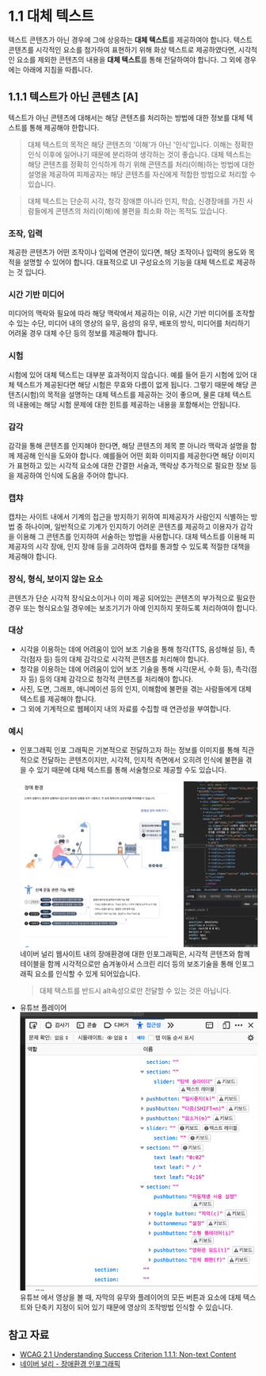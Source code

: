 # 1.1 대체 텍스트

텍스트 콘텐츠가 아닌 경우에 그에 상응하는 **대체 텍스트**를 제공하여야 합니다. 텍스트 콘텐츠를 시각적인 요소를 첨가하여 표현하기 위해 화상 텍스트로 제공하였다면, 시각적인 요소를 제외한 콘텐츠의 내용을 **대체 텍스트**를 통해 전달하여야 합니다. 그 외에 경우에는 아래에 지침을 따릅니다.

## 1.1.1 텍스트가 아닌 콘텐츠 [A]

텍스트가 아닌 콘텐츠에 대해서는 해당 콘텐츠를 처리하는 방법에 대한 정보를 대체 텍스트를 통해 제공해야 한합니다.

> 대체 텍스트의 목적은 해당 콘텐츠의 '이해'가 아닌 '인식'입니다. 이해는 정확한 인식 이후에 일어나기 때문에 분리하여 생각하는 것이 좋습니다. 대체 텍스트는 해당 콘텐츠를 정확히 인식하게 하기 위해 콘텐츠를 처리(이해)하는 방법에 대한 설명을 제공하여 피제공자는 해당 콘텐츠를 자신에게 적합한 방법으로 처리할 수 있습니다.

> 대체 텍스트는 단순히 시각, 청각 장애뿐 아니라 인지, 학습, 신경장애를 가진 사람들에게 콘텐츠의 처리(이해)에 불편을 최소화 하는 목적도 있습니다.

### 조작, 입력

제공한 콘텐츠가 어떤 조작이나 입력에 연관이 있다면, 해당 조작이나 입력의 용도와 목적을 설명할 수 있어야 합니다. 대표적으로 UI 구성요소의 기능을 대체 텍스트로 제공하는 것 입니다.

### 시간 기반 미디어

미디어의 맥락와 필요에 따라 해당 맥락에서 제공하는 이유, 시간 기반 미디어를 조작할 수 있는 수단, 미디어 내의 영상의 유무, 음성의 유무, 배포의 방식, 미디어를 처리하기 어려울 경우 대체 수단 등의 정보를 제공해야 합니다.

### 시험

시험에 있어 대체 텍스트는 대부분 효과적이지 않습니다. 예를 들어 듣기 시험에 있어 대체 텍스트가 제공된다면 해당 시험은 무효와 다름이 없게 됩니다. 그렇기 때문에 해당 콘텐츠(시험)의 목적을 설명하는 대체 텍스트를 제공하는 것이 좋으며, 물론 대체 텍스트의 내용에는 해당 시험 문제에 대한 힌트를 제공하는 내용을 포함해서는 안됩니다.

### 감각

감각을 통해 콘텐츠를 인지해야 한다면, 해당 콘텐츠의 제목 뿐 아니라 맥락과 설명을 함께 제공해 인식을 도와야 합니다. 예를들어 어떤 회화 이미지를 제공한다면 해당 이미지가 표현하고 있는 시각적 요소에 대한 간결한 서술과, 맥락상 추가적으로 필요한 정보 등을 제공하여 인식에 도움을 주어야 합니다.

### 캡챠

캡챠는 사이트 내에서 기계의 접근을 방지하기 위하여 피제공자가 사람인지 식별하는 방법 중 하나이며, 일반적으로 기계가 인지하기 어려운 콘텐츠를 제공하고 이용자가 감각을 이용해 그 콘텐츠를 인지하여 서술하는 방법을 사용합니다. 대체 텍스트를 이용해 피제공자의 시각 장애, 인지 장애 등을 고려하여 캡챠를 통과할 수 있도록 적절한 대책을 제공해야 합니다.

### 장식, 형식, 보이지 않는 요소

콘텐츠가 단순 시각적 장식요소이거나 이미 제공 되어있는 콘텐츠의 부가적으로 필요한 경우 또는 형식요소일 경우에는 보조기기가 아예 인지하지 못하도록 처리하여야 합니다.

### 대상

- 시각을 이용하는 데에 어려움이 있어 보조 기술을 통해 청각(TTS, 음성해설 등), 촉각(점자 등) 등의 대체 감각으로 시각적 콘텐츠를 처리해야 합니다.
- 청각을 이용하는 데에 어려움이 있어 보조 기술을 통해 시각(문서, 수화 등), 촉각(점자 등) 등의 대체 감각으로 청각적 콘텐츠를 처리해야 합니다.
- 사진, 도면, 그래프, 애니메이션 등의 인지, 이해함에 불편을 겪는 사람들에게 대체 텍스트를 제공해야 합니다.
- 그 외에 기계적으로 웹페이지 내의 자료를 수집할 때 연관성을 부여합니다.

### 예시

- 인포그래픽
  인포 그래픽은 기본적으로 전달하고자 하는 정보를 이미지를 통해 직관적으로 전달하는 콘텐츠이지만, 시각적, 인지적 측면에서 오히려 인식에 불편을 겪을 수 있기 때문에 대체 텍스트를 통해 서술형으로 제공할 수도 있습니다.

  ![네이버 널리 웹사이트 내의 장애환경에 대한 인포그래픽](img/01.png)
  네이버 널리 웹사이트 내의 장애환경에 대한 인포그래픽은, 시각적 콘텐츠와 함께 테이블을 함께 시각적으로만 숨겨놓아서 스크린 리더 등의 보조기술을 통해 인포그래픽 요소를 인식할 수 있게 되어있습니다.

  > 대체 텍스트를 반드시 alt속성으로만 전달할 수 있는 것은 아닙니다.

- 유튜브 플레이어
  ![유튜브 플레이어 UI 요소의 대체 텍스트](img/02.png)
  유튜브 에서 영상을 볼 때, 자막의 유무와 플레이어의 모든 버튼과 요소에 대체 텍스트와 단축키 지정이 되어 있기 때문에 영상의 조작방법 인식할 수 있습니다.

## 참고 자료

- [WCAG 2.1 Understanding Success Criterion 1.1.1: Non-text Content](https://www.w3.org/WAI/WCAG21/Understanding/non-text-content.html)
- [네이버 널리 - 장애환경 인포그래픽](https://nuli.navercorp.com/education/disabilityType)
